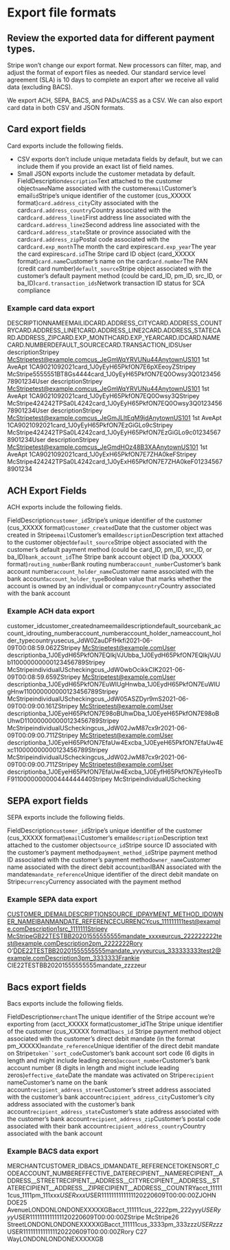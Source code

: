 # Export file formats

## Review the exported data for different payment types.

Stripe won’t change our export format. New processors can filter, map, and
adjust the format of export files as needed. Our standard service level
agreement (SLA) is 10 days to complete an export after we receive all valid data
(excluding BACS).

We export ACH, SEPA, BACS, and PADs/ACSS as a CSV. We can also export card data
in both CSV and JSON formats.

## Card export fields

Card exports include the following fields.

- CSV exports don’t include unique metadata fields by default, but we can
include them if you provide an exact list of field names.
- Small JSON exports include the customer metadata by default.
FieldDescription`description`Text attached to the customer object`name`Name
associated with the customer`email`Customer’s email`id`Stripe’s unique
identifier of the customer (cus_XXXXX format)`card.address_city`City associated
with the card`card.address_country`Country associated with the
card`card.address_line1`First address line associated with the
card`card.address_line2`Second address line associated with the
card`card.address_state`State or province associated with the
card`card.address_zip`Postal code associated with the card`card.exp_month`The
month the card expires`card.exp_year`The year the card expires`card.id`The
Stripe card ID object (card_XXXXX format)`card.name`Customer’s name on the
card`card.number`The PAN (credit card number)`default_source`Stripe object
associated with the customer’s default payment method (could be card_ID, pm_ID,
src_ID, or ba_ID)`card.transaction_ids`Network transaction ID status for SCA
compliance
### Example card data export

DESCRIPTIONNAMEEMAILIDCARD.ADDRESS_CITYCARD.ADDRESS_COUNTRYCARD.ADDRESS_LINE1CARD.ADDRESS_LINE2CARD.ADDRESS_STATECARD.ADDRESS_ZIPCARD.EXP_MONTHCARD.EXP_YEARCARD.IDCARD.NAMECARD.NUMBERDEFAULT_SOURCECARD.TRANSACTION_IDSUser
descriptionStripey McStripetest@example.comcus_JeGmWqYRVUNu44AnytownUS101 1st
AveApt 1CA9021092021card_1J0yEyH65PkfON7E6pXEeoyZStripey
McStripe5555551BT8Gs4444card_1J0yEyH65PkfON7EQ0Owsy3Q012345678901234User
descriptionStripey McStripetest@example.comcus_JeGmWqYRVUNu44AnytownUS101 1st
AveApt 1CA9021092021card_1J0yEyH65PkfON7EQ0Owsy3QStripey
McStripe424242TPSa0L4242card_1J0yEyH65PkfON7EQ0Owsy3Q012345678901234User
descriptionStripey McStripetest@example.comcus_JeGmJLltEqM9jdAnytownUS101 1st
AveApt 1CA9021092021card_1J0yEyH65PkfON7EzGiGLo9cStripey
McStripe424242TPSa0L4242card_1J0yEyH65PkfON7EzGiGLo9c012345678901234User
descriptionStripey McStripetest@example.comcus_JeGmdHOz48B3XAAnytownUS101 1st
AveApt 1CA9021092021card_1J0yExH65PkfON7E7ZHA0keFStripey
McStripe424242TPSa0L4242card_1J0yExH65PkfON7E7ZHA0keF012345678901234
## ACH Export Fields

ACH exports include the following fields.

FieldDescription`customer_id`Stripe’s unique identifier of the customer
(cus_XXXXX format)`customer_created`Date that the customer object was created in
Stripe`email`Customer’s email`description`Description text attached to the
customer object`default_source`Stripe object associated with the customer’s
default payment method (could be card_ID, pm_ID, src_ID, or
ba_ID)`bank_account_id`The Stripe bank account object ID (ba_XXXXX
format)`routing_number`Bank routing number`account_number`Customer’s bank
account number`account_holder_name`Customer name associated with the bank
account`account_holder_type`Boolean value that marks whether the account is
owned by an individual or company`country`Country associated with the bank
account
### Example ACH data export

customer_idcustomer_creatednameemaildescriptiondefault_sourcebank_account_idrouting_numberaccount_numberaccount_holder_nameaccount_holder_typecountryusecus_JdW0ZauDFfHkfi2021-06-09T00:08:59.062ZStripey
McStripetest@example.comUser
descriptionba_1J0EydH65PkfON7EQIkjVJUbba_1J0EydH65PkfON7EQIkjVJUb110000000000123456789Stripey
McStripeindividualUScheckingcus_JdW0wbOcikkCIK2021-06-09T00:08:59.659ZStripey
McStripetest@example.comUser
descriptionba_1J0EydH65PkfON7EuWIUgHnwba_1J0EydH65PkfON7EuWIUgHnw110000000000123456789Stripey
McStripeindividualUScheckingcus_JdW05ASZDyr9mS2021-06-09T00:09:00.161ZStripey
McStripetest@example.comUser
descriptionba_1J0EyeH65PkfON7E98oBUhwDba_1J0EyeH65PkfON7E98oBUhwD110000000000123456789Stripey
McStripeindividualUScheckingcus_JdW02JwM87cx9r2021-06-09T00:09:00.711ZStripey
McStripetest@example.comUser
descriptionba_1J0EyeH65PkfON7EfaUw4Excba_1J0EyeH65PkfON7EfaUw4Exc110000000000123456789Stripey
McStripeindividualUScheckingcus_JdW02JwM87cx9r2021-06-09T00:09:00.711ZStripey
McStripetest@example.comUser
descriptionba_1J0EyeH65PkfON7EfaUw4Excba_1J0EyfH65PkfON7EyHeoTbF9110000000000444444440Stripey
McStripeindividualUSchecking
## SEPA export fields

SEPA exports include the following fields.

FieldDescription`customer_id`Stripe’s unique identifier of the customer
(cus_XXXXX format)`email`Customer’s email`description`Description text attached
to the customer object`source_id`Stripe source ID associated with the customer’s
payment method`payment_method_id`Stripe payment method ID associated with the
customer’s payment method`owner_name`Customer name associated with the direct
debit account`iban`IBAN associated with the mandate`mandate_reference`Unique
identifier of the direct debit mandate on Stripe`currency`Currency associated
with the payment method
### Example SEPA data export

CUSTOMER_IDEMAILDESCRIPTIONSOURCE_IDPAYMENT_METHOD_IDOWNER_NAMEIBANMANDATE_REFERENCECURRENCYcus_111111111test@example.comDescription1src_1111111Stripey
McStripeGB22TESTBB20201555555555mandate_xxxxeurcus_222222222test@example.comDescription2pm_2222222Rory
O’DDE22TESTBB20201555555555mandate_yyyyeurcus_333333333test2@example.comDescription3pm_3333333Frankie
CIE22TESTBB20201555555555mandate_zzzzeur
## Bacs export fields

Bacs exports include the following fields.

FieldDescription`merchant`The unique identifier of the Stripe account we’re
exporting from (acct_XXXXX format)customer_idThe Stripe unique identifier of the
customer (cus_XXXXX format)`bacs_id` Stripe payment method object associated
with the customer’s direct debit mandate (in the format
pm_XXXXX)`mandate_reference`Unique identifier of the direct debit mandate on
Stripe`token``sort_code`Customer’s bank account sort code (6 digits in length
and might include leading zeros)`account_number`Customer’s bank account number
(8 digits in length and might include leading zeros)`effective_date`Date the
mandate was activated on Stripe`recipient` nameCustomer’s name on the bank
account`recipient_address_street`Customer’s street address associated with the
customer’s bank account`recipient_address_city`Customer’s city address
associated with the customer’s bank account`recipient_address_state`Customer’s
state address associated with the customer’s bank
account`recipient_address_zip`Customer’s postal code associated with their bank
account`recipient_address_country`Country associated with the bank account
### Example BACS data export

MERCHANTCUSTOMER_IDBACS_IDMANDATE_REFERENCETOKENSORT_CODEACCOUNT_NUMBEREFFECTIVE_DATERECIPIENT__NAMERECIPIENT__ADDRESS__STREETRECIPIENT__ADDRESS__CITYRECIPIENT__ADDRESS__STATERECIPIENT__ADDRESS__ZIPRECIPIENT__ADDRESS__COUNTRYacct_111111cus_1111pm_111xxx*USERxxx*USER1111111111111120220609T00:00:00ZJOHN
DOE25
AvenueLONDONLONDONEXXXXXGBacct_111111cus_2222pm_222yyy*USERyyy*USER1111111111111120220609T00:00:00ZStripe
McStripe26
StreetLONDONLONDONEXXXXXGBacct_111111cus_3333pm_333zzz*USERzzz*USER1111111111111120220609T00:00:00ZRory
C27 WayLONDONLONDONEXXXXXGB